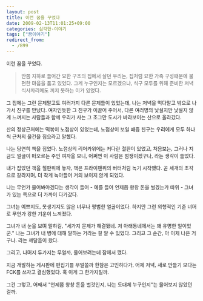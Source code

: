 ```yaml
---
layout: post
title: 이런 꿈을 꾸었다
date: 2009-02-13T11:01:25+09:00
categories: 심각한-이야기
tags: ["꿈이야기"]
redirect_from:
  - /899
---
```


<font size="2">이런 꿈을 꾸었다.

</font>

> <font size="2">반쯤 지하로 들어간 묘한 구조의 집에서 살던 우리는, 집처럼 묘한 가족 구성때문에 불편한 마음을 품고 있었다. 그게 누구인지는 모르겠으나, 식구 모두를 위해 준비한 저녁 식사자리에도 끼지 못하는 이가 있었다.

그 집에는 그런 문제말고도 여러가지 다른 문제들이 있었는데, 나는 저녁을 먹다말고 밖으로 나가서 친구를 만났다. 여자인듯한 그 친구가 이끌어 주어서, 다른 여러명의 낯설지만 낯설지 않게 느껴지는 사람들과 함께 우리가 사는 그 조그만 도시가 바라보이는 산으로 올라갔다.

산의 정상근처에는 떡볶이 노점상이 있었는데, 노점상이 보일 때즘 친구는 우리에게 모두 하나씩 근처의 물건을 집으라고 말했다.

나는 당연히 책을 집었다. 노점상의 리어카위에는 커다란 철판이 있었고, 처음보는, 그러나 지금도 얼굴이 떠오르는 주인 여자을 보니, 어쩌면 이 사람은 점쟁이겠구나, 라는 생각이 들었다.

내가 잡았던 책을 철판위에 놓자, 책은 프라이팬위의 버터처럼 녹기 시작했다. 곧 세개의 조각으로 갈라지며, 더 작게 녹아들어 거의 보이지 않게 되었다.

나는 무언가 물어봐야겠다는 생각이 들어 - 예를 들어 언제쯤 왕창 돈을 벌겠는가 따위 - 그녀가 있는 쪽으로 더 가까이 다가갔다.

그녀는 예쁘지도, 못생기지도 않은 너무나 평범한 얼굴이었다. 하지만 그런 외형적인 기준 너머로 무언가 강한 기운이 느껴졌다.

그녀가 내 눈을 보며 말하길, "세가지 문제가 해결됐네. 저 아래동네에서는 꽤 유명한 일이었군." 나는 그녀가 내 병에 대해 말하는 거라는 걸 알 수 있었다. 그리고 그 순간, 아 이제 나은 거구나. 라는 깨달음이 왔다.

그리고, 나머지 두가지는 무얼까, 물어보려는데 잠에서 깼다.

</font>

<font size="2">지금 개발하는 게시판에 편집기를 무얼쓸까 한참은 고민하다가, 어제 저녁, 새로 만들기 보다는 FCK를 쓰자고 결심했었다. 혹 이게 그 한가지일까.

그건 그렇고, 어째서 "언제쯤 왕창 돈을 벌것인지, 나는 도대체 누구인지"는 물어보지 않았던 걸까.

</font>

